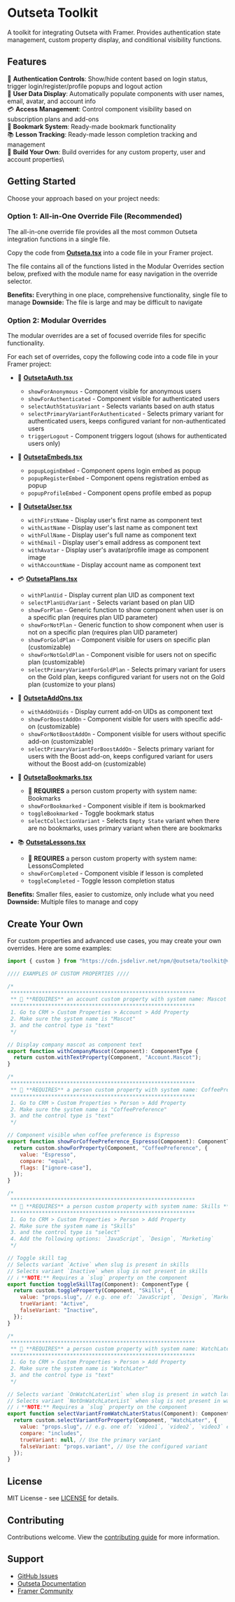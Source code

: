 # Outseta Toolkit

A toolkit for integrating Outseta with Framer. Provides authentication state management, custom property display, and conditional visibility functions.

## Features

🔧 **Authentication Controls**: Show/hide content based on login status, trigger login/register/profile popups and logout action\
👤 **User Data Display**: Automatically populate components with user names, email, avatar, and account info\
💳 **Access Management**: Control component visibility based on subscription plans and add-ons\
🔖 **Bookmark System**: Ready-made bookmark functionality\
📚 **Lesson Tracking**: Ready-made lesson completion tracking and management\
📝 **Build Your Own**: Build overrides for any custom property, user and account properties\

## Getting Started

Choose your approach based on your project needs:

### Option 1: All-in-One Override File (Recommended)

The all-in-one override file provides all the most common Outseta integration functions in a single file.

Copy the code from **[Outseta.tsx](./readme/Outseta.tsx)** into a code file in your Framer project.

The file contains all of the functions listed in the Modular Overrides section below, prefixed with the module name for easy navigation in the override selector.

**Benefits:** Everything in one place, comprehensive functionality, single file to manage
**Downside:** The file is large and may be difficult to navigate

### Option 2: Modular Overrides

The modular overrides are a set of focused override files for specific functionality.

For each set of overrides, copy the following code into a code file in your Framer project:

- 🔧 **[OutsetaAuth.tsx](./readme/modular/OutsetaAuth.tsx)**
  - `showForAnonymous` - Component visible for anonymous users
  - `showForAuthenticated` - Component visible for authenticated users
  - `selectAuthStatusVariant` - Selects variants based on auth status
  - `selectPrimaryVariantForAuthenticated` - Selects primary variant for authenticated users, keeps configured variant for non-authenticated users
  - `triggerLogout` - Component triggers logout (shows for authenticated users only)
- 🚀 **[OutsetaEmbeds.tsx](./readme/modular/OutsetaEmbeds.tsx)**
  - `popupLoginEmbed` - Component opens login embed as popup
  - `popupRegisterEmbed` - Component opens registration embed as popup
  - `popupProfileEmbed` - Component opens profile embed as popup
- 👤 **[OutsetaUser.tsx](./readme/modular/OutsetaUser.tsx)**
  - `withFirstName` - Display user's first name as component text
  - `withLastName` - Display user's last name as component text
  - `withFullName` - Display user's full name as component text
  - `withEmail` - Display user's email address as component text
  - `withAvatar` - Display user's avatar/profile image as component image
  - `withAccountName` - Display account name as component text
- 💳 **[OutsetaPlans.tsx](./readme/modular/OutsetaPlans.tsx)**

  - `withPlanUid` - Display current plan UID as component text
  - `selectPlanUidVariant` - Selects variant based on plan UID
  - `showForPlan` - Generic function to show component when user is on a specific plan (requires plan UID parameter)
  - `showForNotPlan` - Generic function to show component when user is not on a specific plan (requires plan UID parameter)
  - `showForGoldPlan` - Component visible for users on specific plan (customizable)
  - `showForNotGoldPlan` - Component visible for users not on specific plan (customizable)
  - `selectPrimaryVariantForGoldPlan` - Selects primary variant for users on the Gold plan, keeps configured variant for users not on the Gold plan (customize to your plans)

- 🔌 **[OutsetaAddOns.tsx](./readme/modular/OutsetaAddOns.tsx)**
  - `withAddOnUids` - Display current add-on UIDs as component text
  - `showForBoostAddOn` - Component visible for users with specific add-on (customizable)
  - `showForNotBoostAddOn` - Component visible for users without specific add-on (customizable)
  - `selectPrimaryVariantForBoostAddOn` - Selects primary variant for users with the Boost add-on, keeps configured variant for users without the Boost add-on (customizable)
- 🔖 **[OutsetaBookmarks.tsx](./readme/modular/OutsetaBookmarks.tsx)**
  - 🚨 **REQUIRES** a person custom property with system name: Bookmarks
  - `showForBookmarked` - Component visible if item is bookmarked
  - `toggleBookmarked` - Toggle bookmark status
  - `selectCollectionVariant` - Selects `Empty State` variant when there are no bookmarks, uses primary variant when there are bookmarks
- 📚 **[OutsetaLessons.tsx](./readme/modular/OutsetaLessons.tsx)**
  - 🚨 **REQUIRES** a person custom property with system name: LessonsCompleted
  - `showForCompleted` - Component visible if lesson is completed
  - `toggleCompleted` - Toggle lesson completion status

**Benefits:** Smaller files, easier to customize, only include what you need
**Downside:** Multiple files to manage and copy

## Create Your Own

For custom properties and advanced use cases, you may create your own overrides. Here are some examples:

```javascript
import { custom } from "https://cdn.jsdelivr.net/npm/@outseta/toolkit@v0.6/dist/framer/overrides.js";

//// EXAMPLES OF CUSTOM PROPERTIES ////

/*
 ***********************************************************
 ** 🚨 **REQUIRES** an account custom property with system name: Mascot **
 ***********************************************************
 1. Go to CRM > Custom Properties > Account > Add Property
 2. Make sure the system name is "Mascot"
 3. and the control type is "text"
 */

// Display company mascot as component text
export function withCompanyMascot(Component): ComponentType {
  return custom.withTextProperty(Component, "Account.Mascot");
}

/*
 ***********************************************************
 ** 🚨 **REQUIRES** a person custom property with system name: CoffeePreference **
 ***********************************************************
 1. Go to CRM > Custom Properties > Person > Add Property
 2. Make sure the system name is "CoffeePreference"
 3. and the control type is "text"
 */

// Component visible when coffee preference is Espresso
export function showForCoffeePreference_Espresso(Component): ComponentType {
  return custom.showForProperty(Component, "CoffeePreference", {
    value: "Espresso",
    compare: "equal",
    flags: ["ignore-case"],
  });
}

/*
 ***********************************************************
 ** 🚨 **REQUIRES** a person custom property with system name: Skills **
 ***********************************************************
 1. Go to CRM > Custom Properties > Person > Add Property
 2. Make sure the system name is "Skills"
 3. and the control type is "select"
 4. Add the following options: `JavaScript`, `Design`, `Marketing`
 */

// Toggle skill tag
// Selects variant `Active` when slug is present in skills
// Selects variant `Inactive` when slug is not present in skills
// ℹ️ **NOTE:** Requires a `slug` property on the component
export function toggleSkillTag(Component): ComponentType {
  return custom.toggleProperty(Component, "Skills", {
    value: "props.slug", // e.g. one of: `JavaScript`, `Design`, `Marketing`,
    trueVariant: "Active",
    falseVariant: "Inactive",
  });
}

/*
 ***********************************************************
 ** 🚨 **REQUIRES** a person custom property with system name: WatchLater **
 ***********************************************************
 1. Go to CRM > Custom Properties > Person > Add Property
 2. Make sure the system name is "WatchLater"
 3. and the control type is "text"
 */

// Selects variant `OnWatchLaterList` when slug is present in watch later
// Selects variant `NotOnWatchLaterList` when slug is not present in watch later
// ℹ️ **NOTE:** Requires a `slug` property on the component
export function selectVariantFromWatchLaterStatus(Component): ComponentType {
  return custom.selectVariantForProperty(Component, "WatchLater", {
    value: "props.slug", // e.g. one of: `video1`, `video2`, `video3` etc.
    compare: "includes",
    trueVariant: null, // Use the primary variant
    falseVariant: "props.variant", // Use the configured variant
  });
}
```

## License

MIT License - see [LICENSE](./LICENSE) for details.

## Contributing

Contributions welcome. View the [contributing guide](./CONTRIBUTING.md) for more information.

## Support

- [GitHub Issues](https://github.com/outseta/framer-overrides/issues)
- [Outseta Documentation](https://docs.outseta.com)
- [Framer Community](https://www.framer.com/community)
